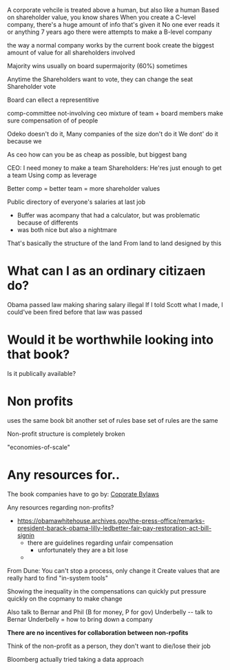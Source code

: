 A corporate vehcile is treated above a human, but also like a human
Based on shareholder value, you know shares
When you create a C-level company, there's a huge amount of info that's given it
No one ever reads it or anything
7 years ago there were attempts to make a B-level company

the way a normal company works by the current book
create the biggest amount of value for all shareholders involved

Majority wins usually on board
supermajority (60%) sometimes

Anytime the Shareholders want to vote, they can change the seat
Shareholder vote

Board can ellect a representitive

comp-committee
not-involving ceo
mixture of team + board members
make sure compensation of of people

Odeko doesn't do it,
Many companies of the size don't do it
We dont' do it because we 

As ceo how can you be as cheap as possible, but biggest bang

CEO: I need money to make a team
Shareholders: He'res just enough to get a team
Using comp as leverage

Better comp = better team = more shareholder values

Public directory of everyone's salaries at last job
- Buffer was acompany that had a calculator, but was problematic because of differents
- was both nice but also a nightmare

That's basically the structure of the land
From land to land
designed by this


# What can I as an ordinary citizaen do?
Obama
passed law making sharing salary illegal
If I told Scott what I made, I could've been fired before that law was passed



# Would it be worthwhile looking into that book?
Is it publically available?


# Non profits
uses the same book bit
another set of rules
base set of rules are the same

Non-profit structure is completely broken

"economies-of-scale"

# Any resources for..
The book companies have to go by:
[Coporate Bylaws](https://www.rocketlawyer.com/sem/corporate-bylaws.rl?id=565&partnerid=103&cid=2053536375&adgid=108984123313&loc_int=&loc_phys=9004196&mt=b&ntwk=g&dv=c&adid=459725636819&kw=%2Bcorporation%20%2Bbylaws&adpos=&plc=&trgt=&trgtid=kwd-23054685185&gclid=CjwKCAjwhOyJBhA4EiwAEcJdcVSAjrx_XIGP8Namje-21it1w_JOGQi5YLuy8TRgJbCNkoMc-UTFQRoCWosQAvD_BwE#/)

Any resources regarding non-profits?
- https://obamawhitehouse.archives.gov/the-press-office/remarks-president-barack-obama-lilly-ledbetter-fair-pay-restoration-act-bill-signin
  - there are guidelines regarding unfair compensation
    - unfortunately they are a bit lose
  - 

From Dune:
You can't stop a process, only change it
Create values that are really hard to find
"in-system tools"

Showing the inequality in the compensations can quickly put pressure quickly on the copmany to make change

Also talk to Bernar and Phil (B for money, P for gov)
Underbelly -- talk to Bernar
Underbelly = how to bring down a company

**There are no incentives for collaboration between non-rpofits**

Think of the non-profit as a person, they don't want to die/lose their job

Bloomberg actually tried taking a data approach 
